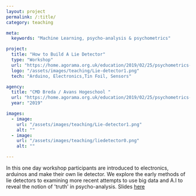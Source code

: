 ```yaml
---
layout: project
permalink: /:title/
category: teaching

meta:
  keywords: "Machine Learning, psycho-analysis & psychometrics"

project:
  title: "How to Build A Lie Detector"
  type: "Workshop"
  url: "https://home.agorama.org.uk/education/2019/02/25/psychometrics-workshop.html"
  logo: "/assets/images/teaching/Lie-detector1.png"
  tech: "Arduino, Electronics,Tin Foil, Sensors"

agency:
  title: "CMD Breda / Avans Hogeschool "
  url: "https://home.agorama.org.uk/education/2019/02/25/psychometrics-workshop.html"
  year: "2019"

images:
  - image:
    url: "/assets/images/teaching/Lie-detector1.png"
    alt: ""
  - image:
    url: "/assets/images/teaching/liedetector0.png"
    alt: ""

---
```

<p>In this one day workshop participants are introduced to electronics, arduinos and make their own lie detector. We explore the early methods of lie detectors to examining more recent attempts to use big data and A.I to reveal the notion of 'truth' in psycho-analysis. Slides <a href="https://home.agorama.org.uk/education/2019/02/25/psychometrics-workshop.html">here</a></p>
